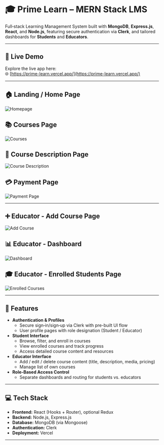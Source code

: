 # 🎓 Prime Learn – MERN Stack LMS

Full‑stack Learning Management System built with **MongoDB**, **Express.js**, **React**, and **Node.js**, featuring secure authentication via **Clerk**, and tailored dashboards for **Students** and **Educators**.

---

## 🔗 Live Demo

Explore the live app here:  
🌐 [https://prime-learn.vercel.app/](https://prime-learn.vercel.app/)

---

## 🏠 Landing / Home Page

![Homepage](/client/public/homepage.png "Homepage")

## 📚 Courses Page

![Courses](/client/public/courses.png "Courses")

## 📘 Course Description Page

![Course Description](/client/public/course-description.png "Course Description")

## 💳 Payment Page

![Payment Page](/client/public/payment.png "Payment Page")

---

## ➕ Educator - Add Course Page

![Add Course](/client/public/add-course.png "Add Course")

## 📊 Educator - Dashboard

![Dashboard](/client/public/dashboard.png "Dashboard")

## 🎓 Educator - Enrolled Students Page

![Enrolled Courses](/client/public/enrolled.png "Enrolled Courses")

---

## 🎯 Features

- **Authentication & Profiles**
  - Secure sign‑in/sign‑up via Clerk with pre-built UI flow
  - User profile pages with role designation (Student / Educator)
- **Student Interface**
  - Browse, filter, and enroll in courses
  - View enrolled courses and track progress
  - Access detailed course content and resources
- **Educator Interface**
  - Add / edit / delete course content (title, description, media, pricing)
  - Manage list of own courses
- **Role‑Based Access Control**
  - Separate dashboards and routing for students vs. educators

---

## 💻 Tech Stack

- **Frontend:** React (Hooks + Router), optional Redux
- **Backend:** Node.js, Express.js
- **Database:** MongoDB (via Mongoose)
- **Authentication:** Clerk
- **Deployment:** Vercel

---
